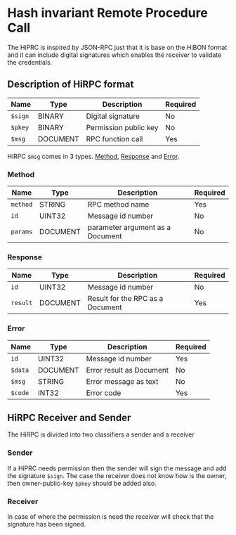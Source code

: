 # Hash invariant Remote Procedure Call

The HiPRC is inspired by JSON-RPC just that it is base on the HiBON format and it can include digital signatures which enables the receiver to validate the credentials.


## Description of HiRPC format

| Name    | Type | Description |  Required |
| ------  | ----- | ----------- | --- |
| `$sign` | BINARY | Digital signature | No |
| `$pkey` | BINARY | Permission public key | No |
| `$msg`  | DOCUMENT | RPC function call | Yes |


HiRPC `$msg` comes in 3 types. [Method](#Method), [Response](#Response) and [Error](#Error).

### Method
| Name | Type | Description | Required |
| ---- | ----- | ------- | --- |
| `method` | STRING | RPC method name | Yes |
| `id`     | UINT32 | Message id number | No |
| `params` | DOCUMENT | parameter argument as a Document | No |

### Response 
| Name | Type | Description | Required |
| ---- | ----- | ------- | --- |
| `id ` | UINT32 | Message id number | No |
| `result` | DOCUMENT | Result for the RPC as a Document | Yes |

### Error
| Name | Type | Description | Required |
| ---- | ----- | ------- | --- |
| `id` | UINT32 | Message id number | Yes |
| `$data` | DOCUMENT | Error result as Document | No |
| `$msg` | STRING | Error message as text | No |
| `$code` | INT32 | Error code | Yes |

## HiRPC Receiver and Sender

The HiRPC is divided into two classifiers a sender and a receiver

### Sender 
If a HiPRC needs permission then the sender will sign the message and add the signature `$sign`.
The case the receiver does not know how is the owner, then owner-public-key `$pkey` should be added also.

### Receiver
In case of where the permission is need the receiver will check that the signature has been signed.


